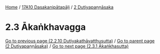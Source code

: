 
[Home](/) / [17A10 Dasakanipātapāḷi](../../17A10.md) / [2 Dutiyapaṇṇāsaka](../2.md)

# 2.3 Ākaṅkhavagga


[Go to previous page (2.2.10 Dutiyakathāvatthusutta)](2.2/2.2.10.md) / [Go to parent page (2 Dutiyapaṇṇāsaka)](../2.md) / [Go to next page (2.3.1 Ākaṅkhasutta)](2.3/2.3.1.md)


